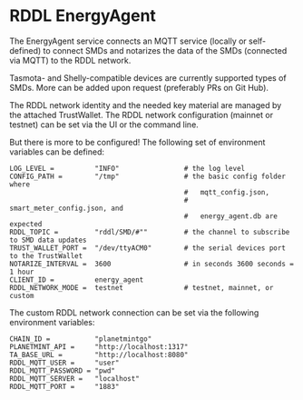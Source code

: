 # RDDL EnergyAgent

The EnergyAgent service connects an MQTT service (locally or self-defined) to connect SMDs and notarizes the data of the SMDs (connected via MQTT) to the RDDL network.

Tasmota- and Shelly-compatible devices are currently supported types of SMDs. More can be added upon request (preferably PRs on Git Hub).

The RDDL network identity and the needed key material are managed by the attached TrustWallet.
The RDDL network configuration (mainnet or testnet) can be set via the UI or the command line.

But there is more to be configured! The following set of environment variables can be defined:

```
LOG_LEVEL =          "INFO"                # the log level
CONFIG_PATH =        "/tmp"                # the basic config folder where
                                           #   mqtt_config.json, 
                                           #   smart_meter_config.json, and 
                                           #   energy_agent.db are expected
RDDL_TOPIC =         "rddl/SMD/#""         # the channel to subscribe to SMD data updates
TRUST_WALLET_PORT =  "/dev/ttyACM0"        # the serial devices port to the TrustWallet
NOTARIZE_INTERVAL =  3600                  # in seconds 3600 seconds = 1 hour
CLIENT_ID =          energy_agent
RDDL_NETWORK_MODE =  testnet               # testnet, mainnet, or custom
```

The custom RDDL network connection can be set via the following environment variables:

```
CHAIN_ID =           "planetmintgo"
PLANETMINT_API =     "http://localhost:1317"
TA_BASE_URL =        "http://localhost:8080"
RDDL_MQTT_USER =     "user"
RDDL_MQTT_PASSWORD = "pwd"
RDDL_MQTT_SERVER =   "localhost"
RDDL_MQTT_PORT =     "1883"
```
